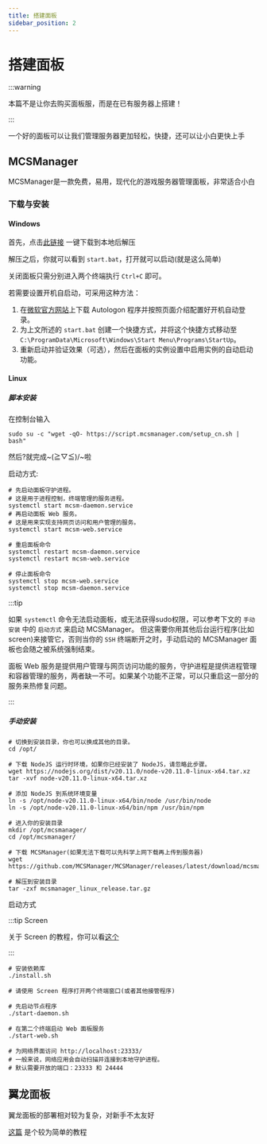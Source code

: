 ```yaml
---
title: 搭建面板
sidebar_position: 2
---
```


# 搭建面板

:::warning

本篇不是让你去购买面板服，而是在已有服务器上搭建！

:::

一个好的面板可以让我们管理服务器更加轻松，快捷，还可以让小白更快上手

## MCSManager

MCSManager是一款免费，易用，现代化的游戏服务器管理面板，非常适合小白

### 下载与安装

#### Windows

首先，点击[此链接](https://awwa.cc/mcsm/win) 一键下载到本地后解压

解压之后，你就可以看到 `start.bat`，打开就可以启动(就是这么简单)

关闭面板只需分别进入两个终端执行 `Ctrl+C` 即可。

若需要设置开机自启动，可采用这种方法：

1. 在[微软官方网站](https://learn.microsoft.com/zh-cn/sysinternals/downloads/autologon)上下载 Autologon 程序并按照页面介绍配置好开机自动登录。
2. 为上文所述的 `start.bat` 创建一个快捷方式，并将这个快捷方式移动至 `C:\ProgramData\Microsoft\Windows\Start Menu\Programs\StartUp`。
3. 重新启动并验证效果（可选），然后在面板的实例设置中启用实例的自动启动功能。

#### Linux

##### 脚本安装

在控制台输入

```shell
sudo su -c "wget -qO- https://script.mcsmanager.com/setup_cn.sh | bash"
```

然后?就完成~\(≧▽≦)/~啦

启动方式:

```shell
# 先启动面板守护进程。
# 这是用于进程控制，终端管理的服务进程。
systemctl start mcsm-daemon.service
# 再启动面板 Web 服务。
# 这是用来实现支持网页访问和用户管理的服务。
systemctl start mcsm-web.service

# 重启面板命令
systemctl restart mcsm-daemon.service
systemctl restart mcsm-web.service

# 停止面板命令
systemctl stop mcsm-web.service
systemctl stop mcsm-daemon.service
```

:::tip

如果 `systemctl` 命令无法启动面板，或无法获得sudo权限，可以参考下文的 `手动安装` 中的 `启动方式` 来启动 MCSManager。
但这需要你用其他后台运行程序(比如screen)来接管它，否则当你的 `SSH` 终端断开之时，手动启动的 MCSManager 面板也会随之被系统强制结束。

面板 Web 服务是提供用户管理与网页访问功能的服务，守护进程是提供进程管理和容器管理的服务，两者缺一不可。如果某个功能不正常，可以只重启这一部分的服务来热修复问题。

:::

##### 手动安装

```shell
# 切换到安装目录，你也可以换成其他的目录。
cd /opt/

# 下载 NodeJS 运行时环境，如果你已经安装了 NodeJS，请忽略此步骤。
wget https://nodejs.org/dist/v20.11.0/node-v20.11.0-linux-x64.tar.xz
tar -xvf node-v20.11.0-linux-x64.tar.xz

# 添加 NodeJS 到系统环境变量
ln -s /opt/node-v20.11.0-linux-x64/bin/node /usr/bin/node
ln -s /opt/node-v20.11.0-linux-x64/bin/npm /usr/bin/npm

# 进入你的安装目录
mkdir /opt/mcsmanager/
cd /opt/mcsmanager/

# 下载 MCSManager(如果无法下载可以先科学上网下载再上传到服务器)
wget https://github.com/MCSManager/MCSManager/releases/latest/download/mcsmanager_linux_release.tar.gz

# 解压到安装目录
tar -zxf mcsmanager_linux_release.tar.gz
```

启动方式

:::tip Screen

关于 Screen 的教程，你可以看[这个](https://blog.csdn.net/u012964600/article/details/136968398)

:::

```shell
# 安装依赖库
./install.sh

# 请使用 Screen 程序打开两个终端窗口(或者其他接管程序)

# 先启动节点程序
./start-daemon.sh

# 在第二个终端启动 Web 面板服务
./start-web.sh

# 为网络界面访问 http://localhost:23333/
# 一般来说，网络应用会自动扫描并连接到本地守护进程。
# 默认需要开放的端口：23333 和 24444
```

## 翼龙面板

翼龙面板的部署相对较为复杂，对新手不太友好

[这篇](https://www.alongw.cn/archives/837) 是个较为简单的教程
